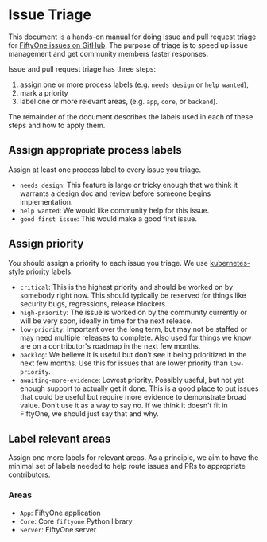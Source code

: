 # Issue Triage

This document is a hands-on manual for doing issue and pull request triage for
[FiftyOne issues on GitHub](https://github.com/voxel51/fiftyone/issues). The
purpose of triage is to speed up issue management and get community members
faster responses.

Issue and pull request triage has three steps:

1. assign one or more process labels (e.g. `needs design` or `help wanted`),
2. mark a priority
3. label one or more relevant areas, (e.g. `app`, `core`, or `backend`).

The remainder of the document describes the labels used in each of these steps
and how to apply them.

## Assign appropriate process labels

Assign at least one process label to every issue you triage.

-   `needs design`: This feature is large or tricky enough that we think it
    warrants a design doc and review before someone begins implementation.
-   `help wanted`: We would like community help for this issue.
-   `good first issue`: This would make a good first issue.

## Assign priority

You should assign a priority to each issue you triage. We use
[kubernetes-style](https://github.com/kubernetes/community/blob/master/contributors/guide/issue-triage.md#define-priority)
priority labels.

-   `critical`: This is the highest priority and should be worked on by
    somebody right now. This should typically be reserved for things like
    security bugs, regressions, release blockers.
-   `high-priority`: The issue is worked on by the community currently or will
    be very soon, ideally in time for the next release.
-   `low-priority`: Important over the long term, but may not be staffed or may
    need multiple releases to complete. Also used for things we know are on a
    contributor's roadmap in the next few months.
-   `backlog`: We believe it is useful but don’t see it being prioritized in
    the next few months. Use this for issues that are lower priority than
    `low-priority`.
-   `awaiting-more-evidence`: Lowest priority. Possibly useful, but not yet
    enough support to actually get it done. This is a good place to put issues
    that could be useful but require more evidence to demonstrate broad value.
    Don’t use it as a way to say no. If we think it doesn’t fit in FiftyOne, we
    should just say that and why.

## Label relevant areas

Assign one more labels for relevant areas. As a principle, we aim to have the
minimal set of labels needed to help route issues and PRs to appropriate
contributors.

### Areas

-   `App`: FiftyOne application
-   `Core`: Core `fiftyone` Python library
-   `Server`: FiftyOne server
